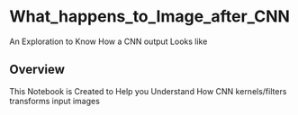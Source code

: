 # What_happens_to_Image_after_CNN
An Exploration to Know How a CNN output Looks like

## Overview

This Notebook is Created to Help you Understand How CNN kernels/filters transforms input images
